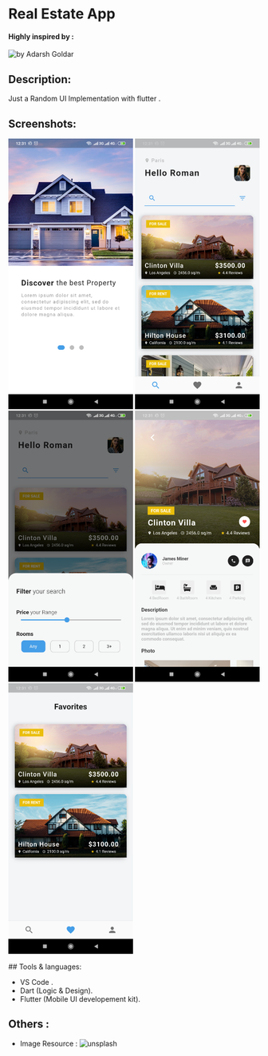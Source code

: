 # Real Estate App

#### Highly inspired by :

![by Adarsh Goldar](https://dribbble.com/shots/9681228-Real-Estate-App-Screens-Overview/attachments/1710127?mode=media)

## Description:

Just a Random UI Implementation with flutter .

## Screenshots:

<p float="left">
<img src="screenshots/1.png" width="250"/>

<img src="screenshots/4.png" width="250"/>

<img src="screenshots/5.png" width="250"/>

<img src="screenshots/6.png" width="250"/>

<img src="screenshots/7.png" width="250"/>
</p>
## Tools & languages:

- VS Code .
- Dart (Logic & Design).
- Flutter (Mobile UI developement kit).

## Others :

- Image Resource : ![unsplash](https://unsplash.com/)
